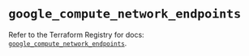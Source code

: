 # `google_compute_network_endpoints`

Refer to the Terraform Registry for docs: [`google_compute_network_endpoints`](https://registry.terraform.io/providers/hashicorp/google/6.35.0/docs/resources/compute_network_endpoints).
